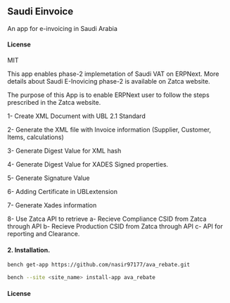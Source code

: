 ## Saudi Einvoice

An app for e-invoicing in Saudi Arabia

#### License

MIT

This app enables phase-2 implemetation of Saudi VAT on ERPNext.
More details about Saudi E-Inovicing phase-2 is available on Zatca website.

The purpose of this App is to enable ERPNext user to follow the steps prescribed in the Zatca website.

1- Create XML Document with UBL 2.1 Standard

2- Generate the XML file with Invoice information (Supplier, Customer, Items, calculations)

3- Generate Digest Value for XML hash

4- Generate Digest Value for XADES Signed properties.

5- Generate Signature Value

6- Adding Certificate in UBLextension

7- Generate Xades information

8- Use Zatca API to retrieve
   a- Recieve Compliance CSID from Zatca through API 
   b- Recieve Production CSID from Zatca through API 
   c- API for reporting and Clearance.
#### 2. Installation.

  ```sh
  bench get-app https://github.com/nasir97177/ava_rebate.git
  ```

  ```sh
  bench --site <site_name> install-app ava_rebate
  ```
  #### License
   
   